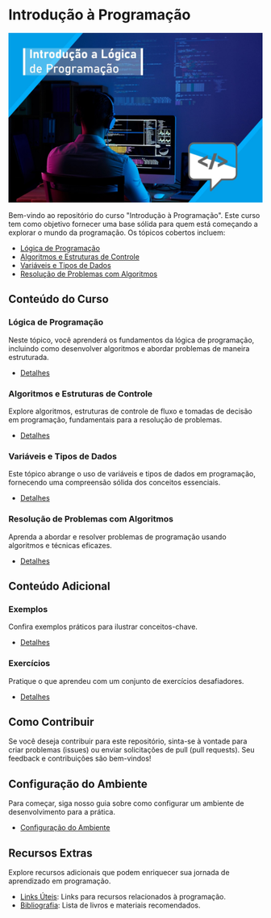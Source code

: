 # Introdução à Programação

![Introdução à Programação](imagens/introducao-programacao.jpg)

Bem-vindo ao repositório do curso "Introdução à Programação". Este curso tem como objetivo fornecer uma base sólida para quem está começando a explorar o mundo da programação. Os tópicos cobertos incluem:

- [Lógica de Programação](logica-programacao.md)
- [Algoritmos e Estruturas de Controle](algoritmos-estruturas.md)
- [Variáveis e Tipos de Dados](variaveis-tipos-dados.md)
- [Resolução de Problemas com Algoritmos](resolucao-problemas.md)

## Conteúdo do Curso

### Lógica de Programação

Neste tópico, você aprenderá os fundamentos da lógica de programação, incluindo como desenvolver algoritmos e abordar problemas de maneira estruturada.

- [Detalhes](logica-programacao.md)

### Algoritmos e Estruturas de Controle

Explore algoritmos, estruturas de controle de fluxo e tomadas de decisão em programação, fundamentais para a resolução de problemas.

- [Detalhes](algoritmos-estruturas.md)

### Variáveis e Tipos de Dados

Este tópico abrange o uso de variáveis e tipos de dados em programação, fornecendo uma compreensão sólida dos conceitos essenciais.

- [Detalhes](variaveis-tipos-dados.md)

### Resolução de Problemas com Algoritmos

Aprenda a abordar e resolver problemas de programação usando algoritmos e técnicas eficazes.

- [Detalhes](resolucao-problemas.md)

## Conteúdo Adicional

### Exemplos

Confira exemplos práticos para ilustrar conceitos-chave.

- [Detalhes](exemplos.md)

### Exercícios

Pratique o que aprendeu com um conjunto de exercícios desafiadores.

- [Detalhes](exercicios.md)

## Como Contribuir

Se você deseja contribuir para este repositório, sinta-se à vontade para criar problemas (issues) ou enviar solicitações de pull (pull requests). Seu feedback e contribuições são bem-vindos!

## Configuração do Ambiente

Para começar, siga nosso guia sobre como configurar um ambiente de desenvolvimento para a prática.

- [Configuração do Ambiente](ambiente-desenvolvimento.md)

## Recursos Extras

Explore recursos adicionais que podem enriquecer sua jornada de aprendizado em programação.

- [Links Úteis](links-uteis.md): Links para recursos relacionados à programação.
- [Bibliografia](bibliografia.md): Lista de livros e materiais recomendados.
